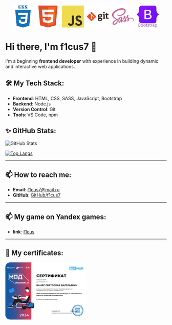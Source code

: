 <div id="header" align="center">
<div>
  <img src="https://github.com/devicons/devicon/blob/master/icons/css3/css3-plain-wordmark.svg"  title="CSS3" alt="CSS" width="70" height="70"/>&nbsp;
  <img src="https://github.com/devicons/devicon/blob/master/icons/html5/html5-original.svg" title="HTML5" alt="HTML" width="70" height="70"/>&nbsp;
  <img src="https://github.com/devicons/devicon/blob/master/icons/javascript/javascript-original.svg" title="JavaScript" alt="JavaScript" width="70" height="70"/>&nbsp;
  <img src="https://github.com/devicons/devicon/blob/master/icons/git/git-original-wordmark.svg" title="Git" **alt="Git" width="70" height="70"/>&nbsp;
  <img src="https://github.com/devicons/devicon/blob/master/icons/sass/sass-original.svg" title="Sass" **alt="Sass" width="70" height="70"/>&nbsp;
<!--   <img src="https://github.com/devicons/devicon/blob/master/icons/react/react-original-wordmark.svg" title="React" **alt="React" width="70" height="70"/>&nbsp; -->
  <img src="https://github.com/devicons/devicon/blob/master/icons/bootstrap/bootstrap-original-wordmark.svg" title="Bootstrap" **alt="Bootstrap" width="70" height="70"/>&nbsp;
</div>
</div>

# Hi there, I'm f1cus7 👋

I'm a beginning **frontend developer** with experience in building dynamic and interactive web applications.

## 🛠 My Tech Stack:
- **Frontend**: HTML, CSS, SASS, JavaScript, Bootstrap
- **Backend**: Node.js
- **Version Control**: Git
- **Tools**: VS Code, npm


## ✨ GitHub Stats:
![GitHub Stats](https://github-readme-stats.vercel.app/api?username=f1cus7&show_icons=true&theme=radical)&nbsp;


[![Top Langs](https://github-readme-stats.vercel.app/api/top-langs/?username=f1cus7&layout=compact&theme=vision-friendly-dark)](https://github.com/anuraghazra/github-readme-stats)

---

## 📫 How to reach me:
- **Email**: f1cus7@mail.ru
- **GitHub**: [GitHub/f1cus7](https://github.com/f1cus7)

---

## 📫 My game on Yandex games:
- **link**: [f1cus](https://yandex.ru/games/search?query=%D1%85%D0%B0%D0%B9%D0%BF%D0%B5%D1%80%D0%BF%D0%BE%D0%BF#app=387434)
---
## 📃 My certificates:
<div>
  <img src="https://github.com/f1cus7/certificate/blob/main/certificate.jpg" title="certificate" **alt="certificate" width="50%" height="auto" style="border-radius: 15px;" />&nbsp;
</div>
